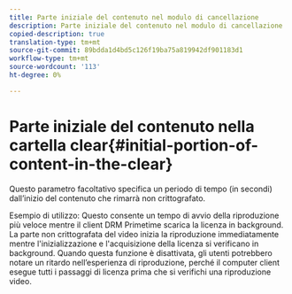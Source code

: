```yaml
---
title: Parte iniziale del contenuto nel modulo di cancellazione
description: Parte iniziale del contenuto nel modulo di cancellazione
copied-description: true
translation-type: tm+mt
source-git-commit: 89bdda1d4bd5c126f19ba75a819942df901183d1
workflow-type: tm+mt
source-wordcount: '113'
ht-degree: 0%

---
```



# Parte iniziale del contenuto nella cartella clear{#initial-portion-of-content-in-the-clear}

Questo parametro facoltativo specifica un periodo di tempo (in secondi) dall’inizio del contenuto che rimarrà non crittografato.

Esempio di utilizzo: Questo consente un tempo di avvio della riproduzione più veloce mentre il client DRM Primetime scarica la licenza in background. La parte non crittografata del video inizia la riproduzione immediatamente mentre l&#39;inizializzazione e l&#39;acquisizione della licenza si verificano in background. Quando questa funzione è disattivata, gli utenti potrebbero notare un ritardo nell’esperienza di riproduzione, perché il computer client esegue tutti i passaggi di licenza prima che si verifichi una riproduzione video.
